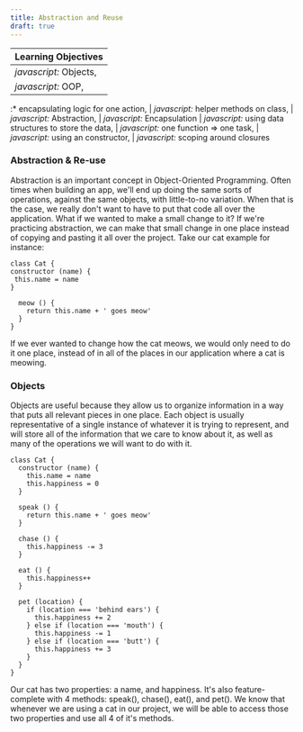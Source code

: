 ```yaml
---
title: Abstraction and Reuse
draft: true
---
```


| Learning Objectives
| ---
| *javascript:* Objects,
| *javascript:* OOP,
:* encapsulating logic for one action,
| *javascript:* helper methods on class,
| *javascript:* Abstraction,
| *javascript:* Encapsulation
| *javascript:* using data structures to store the data,
| *javascript:* one function => one task,
| *javascript:* using an constructor,
| *javascript:* scoping around closures




### Abstraction & Re-use
  Abstraction is an important concept in Object-Oriented Programming. Often times when building an app, we'll end up doing the same sorts of operations, against the same objects, with little-to-no variation. When that is the case, we really don't want to have to put that code all over the application. What if we wanted to make a small change to it? If we're practicing abstraction, we can make that small change in one place instead of copying and pasting it all over the project.
  Take our cat example for instance:

    class Cat {
    constructor (name) {
     this.name = name
    }

      meow () {
        return this.name + ' goes meow'
      }
    }

  If we ever wanted to change how the cat meows, we would only need to do it one place, instead of in all of the places in our application where a cat is meowing.

### Objects
  Objects are useful because they allow us to organize information in a way that puts all relevant pieces in one place. Each object is usually representative of a single instance of whatever it is trying to represent, and will store all of the information that we care to know about it, as well as many of the operations we will want to do with it.

    class Cat {
      constructor (name) {
        this.name = name
        this.happiness = 0
      }

      speak () {
        return this.name + ' goes meow'
      }

      chase () {
        this.happiness -= 3
      }

      eat () {
        this.happiness++
      }

      pet (location) {
        if (location === 'behind ears') {
          this.happiness += 2
        } else if (location === 'mouth') {
          this.happiness -= 1
        } else if (location === 'butt') {
          this.happiness += 3
        }
      }
    }

  Our cat has two properties: a name, and happiness. It's also feature-complete with 4 methods: speak(), chase(), eat(), and pet(). We know that whenever we are using a cat in our project, we will be able to access those two properties and use all 4 of it's methods.

